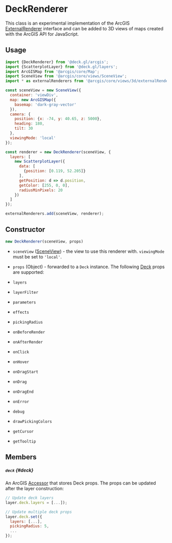 # DeckRenderer

This class is an experimental implementation of the ArcGIS [ExternalRenderer](https://developers.arcgis.com/javascript/latest/api-reference/esri-views-3d-externalRenderers.html#ExternalRenderer) interface and can be added to 3D views of maps created with the ArcGIS
API for JavaScript.


## Usage

```js
import {DeckRenderer} from '@deck.gl/arcgis';
import {ScatterplotLayer} from '@deck.gl/layers';
import ArcGISMap from '@arcgis/core/Map';
import SceneView from '@arcgis/core/views/SceneView';
import * as externalRenderers from '@arcgis/core/views/3d/externalRenderers';

const sceneView = new SceneView({
  container: 'viewDiv',
  map: new ArcGISMap({
    basemap: 'dark-gray-vector'
  }),
  camera: {
    position: {x: -74, y: 40.65, z: 5000},
    heading: 180,
    tilt: 30
  },
  viewingMode: 'local'
});

const renderer = new DeckRenderer(sceneView, {
  layers: [
    new ScatterplotLayer({
      data: [
        {position: [0.119, 52.205]}
      ],
      getPosition: d => d.position,
      getColor: [255, 0, 0],
      radiusMinPixels: 20
    })
  ]
});

externalRenderers.add(sceneView, renderer);
```


## Constructor

```js
new DeckRenderer(sceneView, props)
```

- `sceneView` ([SceneView](https://developers.arcgis.com/javascript/latest/api-reference/esri-views-SceneView.html)) - the view to use this renderer with. `viewingMode` must be set to `'local'`.
- `props` (Object) - forwarded to a `Deck` instance. The following [Deck](../core/deck.md) props are supported:

- `layers`
- `layerFilter`
- `parameters`
- `effects`
- `pickingRadius`
- `onBeforeRender`
- `onAfterRender`
- `onClick`
- `onHover`
- `onDragStart`
- `onDrag`
- `onDragEnd`
- `onError`
- `debug`
- `drawPickingColors`
- `getCursor`
- `getTooltip`

## Members

##### `deck` {#deck}

An ArcGIS [Accessor](https://developers.arcgis.com/javascript/latest/api-reference/esri-core-Accessor.html) that stores Deck props. The props can be updated after the layer construction:

```js
// Update deck layers
layer.deck.layers = [...]);

// Update multiple deck props
layer.deck.set({
  layers: [...],
  pickingRadius: 5,
  ...
});
```

